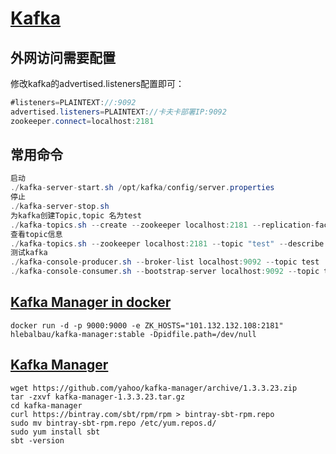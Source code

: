 # [Kafka](http://kafka.apache.org/)

## 外网访问需要配置
修改kafka的advertised.listeners配置即可：
```java
#listeners=PLAINTEXT://:9092
advertised.listeners=PLAINTEXT://卡夫卡部署IP:9092
zookeeper.connect=localhost:2181
```
## 常用命令
```java
启动
./kafka-server-start.sh /opt/kafka/config/server.properties
停止
./kafka-server-stop.sh
为kafka创建Topic,topic 名为test
./kafka-topics.sh --create --zookeeper localhost:2181 --replication-factor 1 --partitions 1 --topic test
查看topic信息
./kafka-topics.sh --zookeeper localhost:2181 --topic "test" --describe
测试kafka
./kafka-console-producer.sh --broker-list localhost:9092 --topic test
./kafka-console-consumer.sh --bootstrap-server localhost:9092 --topic test --from-beginning

```

## [Kafka Manager in docker](https://hub.docker.com/r/hlebalbau/kafka-manager)
```
docker run -d -p 9000:9000 -e ZK_HOSTS="101.132.132.108:2181" hlebalbau/kafka-manager:stable -Dpidfile.path=/dev/null
```
## [Kafka Manager](https://github.com/yahoo/kafka-manager)
```
wget https://github.com/yahoo/kafka-manager/archive/1.3.3.23.zip
tar -zxvf kafka-manager-1.3.3.23.tar.gz
cd kafka-manager
curl https://bintray.com/sbt/rpm/rpm > bintray-sbt-rpm.repo
sudo mv bintray-sbt-rpm.repo /etc/yum.repos.d/
sudo yum install sbt
sbt -version
```